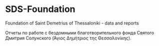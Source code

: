 # SDS-Foundation
Foundation of Saint Demetrius of Thessaloniki - data and reports

Отчеты по работе с бездомными благотворительного фонда Святого Дмитрия Солунского (Άγιος Δημήτριος της Θεσσαλονίκης).
